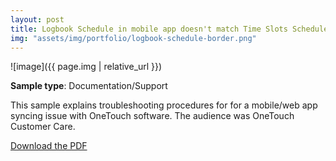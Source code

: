 ```yaml
---
layout: post
title: Logbook Schedule in mobile app doesn't match Time Slots Schedule on web (Mobile 2.2.x - iOS)
img: "assets/img/portfolio/logbook-schedule-border.png"
---
```


![image]({{ page.img | relative_url }})

**Sample type**: Documentation/Support

This sample explains troubleshooting procedures for for a mobile/web app syncing issue with OneTouch software. The audience was OneTouch Customer Care. 

<a href="https://raw.githubusercontent.com/bunnnnnnn/bunnnnnnn.github.io/main/_portfolio/jj-logbook.pdf" download>Download the PDF</a>

